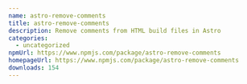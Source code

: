 ```yaml
---
name: astro-remove-comments
title: astro-remove-comments
description: Remove comments from HTML build files in Astro
categories:
  - uncategorized
npmUrl: https://www.npmjs.com/package/astro-remove-comments
homepageUrl: https://www.npmjs.com/package/astro-remove-comments
downloads: 154
---
```

